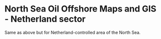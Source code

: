 # North Sea Oil Offshore Maps and GIS - Netherland sector

Same as above but for Netherland-controlled area of the North Sea.

